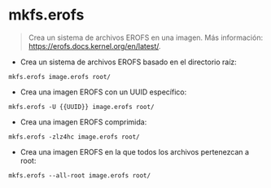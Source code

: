 # mkfs.erofs

> Crea un sistema de archivos EROFS en una imagen.
> Más información: <https://erofs.docs.kernel.org/en/latest/>.

- Crea un sistema de archivos EROFS basado en el directorio raíz:

`mkfs.erofs image.erofs root/`

- Crea una imagen EROFS con un UUID específico:

`mkfs.erofs -U {{UUID}} image.erofs root/`

- Crea una imagen EROFS comprimida:

`mkfs.erofs -zlz4hc image.erofs root/`

- Crea una imagen EROFS en la que todos los archivos pertenezcan a root:

`mkfs.erofs --all-root image.erofs root/`
